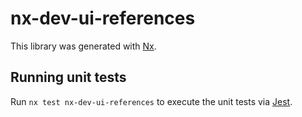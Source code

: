 # nx-dev-ui-references

This library was generated with [Nx](https://nx.dev).

## Running unit tests

Run `nx test nx-dev-ui-references` to execute the unit tests via [Jest](https://jestjs.io).
